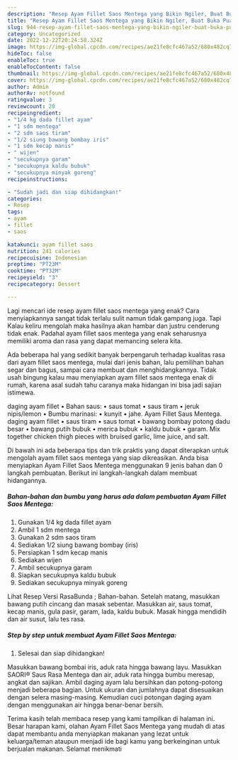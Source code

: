```yaml
---
description: "Resep Ayam Fillet Saos Mentega yang Bikin Ngiler, Buat Buka Puasa Lezat Sekali"
title: "Resep Ayam Fillet Saos Mentega yang Bikin Ngiler, Buat Buka Puasa Lezat Sekali"
slug: 944-resep-ayam-fillet-saos-mentega-yang-bikin-ngiler-buat-buka-puasa-lezat-sekali
category: Uncategorized
date: 2022-12-22T20:24:58.324Z
image: https://img-global.cpcdn.com/recipes/ae21fe8cfc467a52/680x482cq70/ayam-fillet-saos-mentega-foto-resep-utama.jpg
hideToc: false
enableToc: true
enableTocContent: false
thumbnail: https://img-global.cpcdn.com/recipes/ae21fe8cfc467a52/680x482cq70/ayam-fillet-saos-mentega-foto-resep-utama.jpg
cover: https://img-global.cpcdn.com/recipes/ae21fe8cfc467a52/680x482cq70/ayam-fillet-saos-mentega-foto-resep-utama.jpg
author: Admin
authorAv: notfound
ratingvalue: 3
reviewcount: 20
recipeingredient:
- "1/4 kg dada fillet ayam"
- "1 sdm mentega"
- "2 sdm saos tiram"
- "1/2 siung bawang bombay iris"
- "1 sdm kecap manis"
- " wijen"
- "secukupnya garam"
- "secukupnya kaldu bubuk"
- "secukupnya minyak goreng"
recipeinstructions:

- "Sudah jadi dan siap dihidangkan!"
categories:
- Resep
tags:
- ayam
- fillet
- saos

katakunci: ayam fillet saos 
nutrition: 241 calories
recipecuisine: Indonesian
preptime: "PT23M"
cooktime: "PT32M"
recipeyield: "3"
recipecategory: Dessert

---
```



Lagi mencari ide resep ayam fillet saos mentega yang enak? Cara menyiapkannya sangat tidak terlalu sulit namun tidak gampang juga. Tapi Kalau keliru mengolah maka hasilnya akan hambar dan justru cenderung tidak enak. Padahal ayam fillet saos mentega yang enak seharusnya memiliki aroma dan rasa yang dapat memancing selera kita.


Ada beberapa hal yang sedikit banyak berpengaruh terhadap kualitas rasa dari ayam fillet saos mentega, mulai dari jenis bahan, lalu pemilihan bahan segar dan bagus, sampai cara membuat dan menghidangkannya. Tidak usah bingung kalau mau menyiapkan ayam fillet saos mentega enak di rumah, karena asal sudah tahu caranya maka hidangan ini bisa jadi sajian istimewa.

daging ayam fillet • Bahan saus: • saus tomat • saus tiram • jeruk nipis/lemon • Bumbu marinasi: • kunyit • jahe. Ayam Fillet Saus Mentega. daging ayam fillet • saus tiram • saus tomat • bawang bombay potong dadu besar • bawang putih bubuk • merica bubuk • kaldu bubuk • garam. Mix together chicken thigh pieces with bruised garlic, lime juice, and salt.


Di bawah ini ada beberapa tips dan trik praktis yang dapat diterapkan untuk mengolah ayam fillet saos mentega yang siap dikreasikan. Anda bisa menyiapkan Ayam Fillet Saos Mentega menggunakan 9 jenis bahan dan 0 langkah pembuatan. Berikut ini langkah-langkah dalam membuat hidangannya.

<!--inarticleads1-->

##### Bahan-bahan dan bumbu yang harus ada dalam pembuatan Ayam Fillet Saos Mentega:

1. Gunakan 1/4 kg dada fillet ayam
1. Ambil 1 sdm mentega
1. Gunakan 2 sdm saos tiram
1. Sediakan 1/2 siung bawang bombay (iris)
1. Persiapkan 1 sdm kecap manis
1. Sediakan  wijen
1. Ambil secukupnya garam
1. Siapkan secukupnya kaldu bubuk
1. Sediakan secukupnya minyak goreng


Lihat Resep Versi RasaBunda ; Bahan-bahan. Setelah matang, masukkan bawang putih cincang dan masak sebentar. Masukkan air, saus tomat, kecap manis, gula pasir, garam, lada, kaldu bubuk. Masak hingga mendidih dan air susut, lalu tes rasa. 

<!--inarticleads2-->

##### Step by step untuk membuat Ayam Fillet Saos Mentega:


1. Selesai dan siap dihidangkan!

Masukkan bawang bombai iris, aduk rata hingga bawang layu. Masukkan SAORI® Saus Rasa Mentega dan air, aduk rata hingga bumbu meresap, angkat dan sajikan. Ambil daging ayam lalu bersihkan dan potong-potong menjadi beberapa bagian. Untuk ukuran dan jumlahnya dapat disesuaikan dengan selera masing-masing. Kemudian cuci potongan daging ayam dengan menggunakan air hingga benar-benar bersih. 

Terima kasih telah membaca resep yang kami tampilkan di halaman ini. Besar harapan kami, olahan Ayam Fillet Saos Mentega yang mudah di atas dapat membantu anda menyiapkan makanan yang lezat untuk keluarga/teman ataupun menjadi ide bagi kamu yang berkeinginan untuk berjualan makanan. Selamat menikmati
